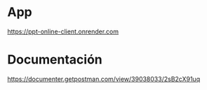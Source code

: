 # App
https://ppt-online-client.onrender.com

# Documentación
https://documenter.getpostman.com/view/39038033/2sB2cX91uq
